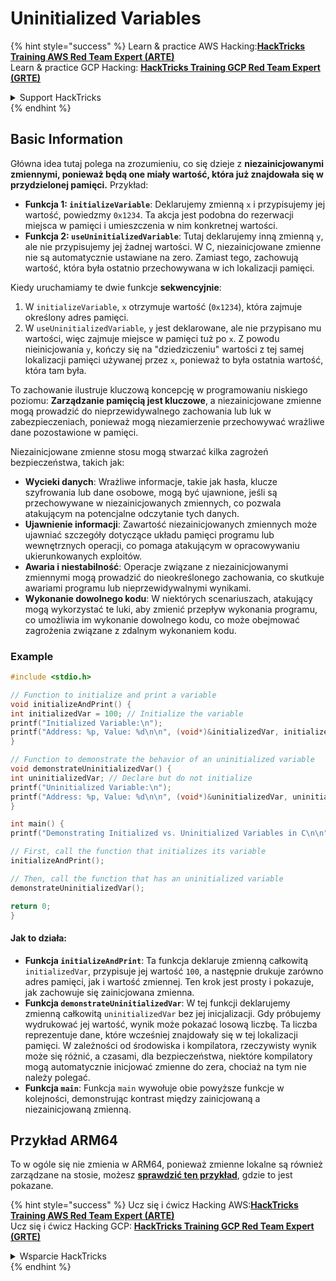 # Uninitialized Variables

{% hint style="success" %}
Learn & practice AWS Hacking:<img src="/.gitbook/assets/arte.png" alt="" data-size="line">[**HackTricks Training AWS Red Team Expert (ARTE)**](https://training.hacktricks.xyz/courses/arte)<img src="/.gitbook/assets/arte.png" alt="" data-size="line">\
Learn & practice GCP Hacking: <img src="/.gitbook/assets/grte.png" alt="" data-size="line">[**HackTricks Training GCP Red Team Expert (GRTE)**<img src="/.gitbook/assets/grte.png" alt="" data-size="line">](https://training.hacktricks.xyz/courses/grte)

<details>

<summary>Support HackTricks</summary>

* Check the [**subscription plans**](https://github.com/sponsors/carlospolop)!
* **Join the** 💬 [**Discord group**](https://discord.gg/hRep4RUj7f) or the [**telegram group**](https://t.me/peass) or **follow** us on **Twitter** 🐦 [**@hacktricks\_live**](https://twitter.com/hacktricks\_live)**.**
* **Share hacking tricks by submitting PRs to the** [**HackTricks**](https://github.com/carlospolop/hacktricks) and [**HackTricks Cloud**](https://github.com/carlospolop/hacktricks-cloud) github repos.

</details>
{% endhint %}

## Basic Information

Główna idea tutaj polega na zrozumieniu, co się dzieje z **niezainicjowanymi zmiennymi, ponieważ będą one miały wartość, która już znajdowała się w przydzielonej pamięci.** Przykład:

* **Funkcja 1: `initializeVariable`**: Deklarujemy zmienną `x` i przypisujemy jej wartość, powiedzmy `0x1234`. Ta akcja jest podobna do rezerwacji miejsca w pamięci i umieszczenia w nim konkretnej wartości.
* **Funkcja 2: `useUninitializedVariable`**: Tutaj deklarujemy inną zmienną `y`, ale nie przypisujemy jej żadnej wartości. W C, niezainicjowane zmienne nie są automatycznie ustawiane na zero. Zamiast tego, zachowują wartość, która była ostatnio przechowywana w ich lokalizacji pamięci.

Kiedy uruchamiamy te dwie funkcje **sekwencyjnie**:

1. W `initializeVariable`, `x` otrzymuje wartość (`0x1234`), która zajmuje określony adres pamięci.
2. W `useUninitializedVariable`, `y` jest deklarowane, ale nie przypisano mu wartości, więc zajmuje miejsce w pamięci tuż po `x`. Z powodu nieinicjowania `y`, kończy się na "dziedziczeniu" wartości z tej samej lokalizacji pamięci używanej przez `x`, ponieważ to była ostatnia wartość, która tam była.

To zachowanie ilustruje kluczową koncepcję w programowaniu niskiego poziomu: **Zarządzanie pamięcią jest kluczowe**, a niezainicjowane zmienne mogą prowadzić do nieprzewidywalnego zachowania lub luk w zabezpieczeniach, ponieważ mogą niezamierzenie przechowywać wrażliwe dane pozostawione w pamięci.

Niezainicjowane zmienne stosu mogą stwarzać kilka zagrożeń bezpieczeństwa, takich jak:

* **Wycieki danych**: Wrażliwe informacje, takie jak hasła, klucze szyfrowania lub dane osobowe, mogą być ujawnione, jeśli są przechowywane w niezainicjowanych zmiennych, co pozwala atakującym na potencjalne odczytanie tych danych.
* **Ujawnienie informacji**: Zawartość niezainicjowanych zmiennych może ujawniać szczegóły dotyczące układu pamięci programu lub wewnętrznych operacji, co pomaga atakującym w opracowywaniu ukierunkowanych exploitów.
* **Awaria i niestabilność**: Operacje związane z niezainicjowanymi zmiennymi mogą prowadzić do nieokreślonego zachowania, co skutkuje awariami programu lub nieprzewidywalnymi wynikami.
* **Wykonanie dowolnego kodu**: W niektórych scenariuszach, atakujący mogą wykorzystać te luki, aby zmienić przepływ wykonania programu, co umożliwia im wykonanie dowolnego kodu, co może obejmować zagrożenia związane z zdalnym wykonaniem kodu.

### Example
```c
#include <stdio.h>

// Function to initialize and print a variable
void initializeAndPrint() {
int initializedVar = 100; // Initialize the variable
printf("Initialized Variable:\n");
printf("Address: %p, Value: %d\n\n", (void*)&initializedVar, initializedVar);
}

// Function to demonstrate the behavior of an uninitialized variable
void demonstrateUninitializedVar() {
int uninitializedVar; // Declare but do not initialize
printf("Uninitialized Variable:\n");
printf("Address: %p, Value: %d\n\n", (void*)&uninitializedVar, uninitializedVar);
}

int main() {
printf("Demonstrating Initialized vs. Uninitialized Variables in C\n\n");

// First, call the function that initializes its variable
initializeAndPrint();

// Then, call the function that has an uninitialized variable
demonstrateUninitializedVar();

return 0;
}
```
#### Jak to działa:

* **Funkcja `initializeAndPrint`**: Ta funkcja deklaruje zmienną całkowitą `initializedVar`, przypisuje jej wartość `100`, a następnie drukuje zarówno adres pamięci, jak i wartość zmiennej. Ten krok jest prosty i pokazuje, jak zachowuje się zainicjowana zmienna.
* **Funkcja `demonstrateUninitializedVar`**: W tej funkcji deklarujemy zmienną całkowitą `uninitializedVar` bez jej inicjalizacji. Gdy próbujemy wydrukować jej wartość, wynik może pokazać losową liczbę. Ta liczba reprezentuje dane, które wcześniej znajdowały się w tej lokalizacji pamięci. W zależności od środowiska i kompilatora, rzeczywisty wynik może się różnić, a czasami, dla bezpieczeństwa, niektóre kompilatory mogą automatycznie inicjować zmienne do zera, chociaż na tym nie należy polegać.
* **Funkcja `main`**: Funkcja `main` wywołuje obie powyższe funkcje w kolejności, demonstrując kontrast między zainicjowaną a niezainicjowaną zmienną.

## Przykład ARM64

To w ogóle się nie zmienia w ARM64, ponieważ zmienne lokalne są również zarządzane na stosie, możesz [**sprawdzić ten przykład**](https://8ksec.io/arm64-reversing-and-exploitation-part-6-exploiting-an-uninitialized-stack-variable-vulnerability/), gdzie to jest pokazane.

{% hint style="success" %}
Ucz się i ćwicz Hacking AWS:<img src="/.gitbook/assets/arte.png" alt="" data-size="line">[**HackTricks Training AWS Red Team Expert (ARTE)**](https://training.hacktricks.xyz/courses/arte)<img src="/.gitbook/assets/arte.png" alt="" data-size="line">\
Ucz się i ćwicz Hacking GCP: <img src="/.gitbook/assets/grte.png" alt="" data-size="line">[**HackTricks Training GCP Red Team Expert (GRTE)**<img src="/.gitbook/assets/grte.png" alt="" data-size="line">](https://training.hacktricks.xyz/courses/grte)

<details>

<summary>Wsparcie HackTricks</summary>

* Sprawdź [**plany subskrypcyjne**](https://github.com/sponsors/carlospolop)!
* **Dołącz do** 💬 [**grupy Discord**](https://discord.gg/hRep4RUj7f) lub [**grupy telegramowej**](https://t.me/peass) lub **śledź** nas na **Twitterze** 🐦 [**@hacktricks\_live**](https://twitter.com/hacktricks\_live)**.**
* **Dziel się trikami hackingowymi, przesyłając PR-y do** [**HackTricks**](https://github.com/carlospolop/hacktricks) i [**HackTricks Cloud**](https://github.com/carlospolop/hacktricks-cloud) repozytoriów github.

</details>
{% endhint %}
